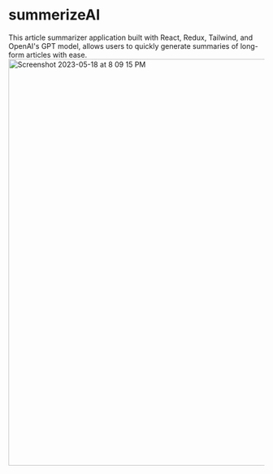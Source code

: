 # summerizeAI
 This article summarizer application built with React, Redux, Tailwind, and OpenAI's GPT model, allows users to quickly generate summaries of long-form articles with ease.
<img width="800" alt="Screenshot 2023-05-18 at 8 09 15 PM" src="https://github.com/rafiyashahana/summerizeAI/assets/16097217/b477e5af-9c4d-4f1f-bf5d-89e496752d72">
